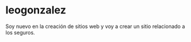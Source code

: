 # leogonzalez
Soy nuevo en la creación de sitios web y voy a crear un sitio relacionado a los seguros.
